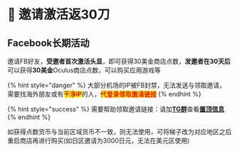 # 💎 邀请激活返30刀

## Facebook长期活动

邀请FB好友，**受邀者首次激活头显**，即可获得30美金商店点数，**发邀者在30天后**可以获得**30美金**Oculus商店点数，可以购买应用游戏等

{% hint style="danger" %}
大部分机场的IP被FB封禁，无法发送与领取邀请，需要找海外朋友或有<mark style="color:red;">**干净IP**</mark>的人，<mark style="color:red;">**代登录领取邀请链接**</mark>
{% endhint %}

{% hint style="success" %}
需要帮助领取邀请链接：请加[**TG群**](https://t.me/Ocguide\_cn)查看[**置顶信息**](https://t.me/Ocguide\_cn/1510)
{% endhint %}

如获得点数货币与当前区域货币不一致，则无法使用，可将梯子改为对应地区之后重启商店再进行购买(如日区邀请为3000日元，无法在美元区使用)

